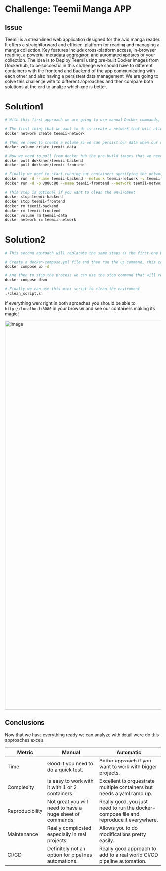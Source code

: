 # Challenge: Teemii Manga APP

## Issue
Teemii is a streamlined web application designed for the avid manga reader. It offers a straightforward and efficient platform for reading and managing a manga collection. 
Key features include cross-platform access, in-browser reading, a powerful metadata aggregator, and automated updates of your collection.
The idea is to Deploy Teemii using pre-built Docker images from Dockerhub, to be succesful in this challenge we should have to different containers with the frontend and backend of the app communicating with each other and also having a persistent data management.
We are going to solve this challenge with to different approaches and then compare both solutions at the end to analize which one is better. 


# Solution1

```bash
# With this first approach we are going to use manual Docker commands, lets do it step by step

# The first thing that we want to do is create a network that will allow our containers to communicate with each other
docker network create teemii-network

# Then we need to create a volume so we can persist our data when our containers get removed.
docker volume create teemii-data

# Now we need to pull from docker hub the pre-build images that we need to start running our project
docker pull dokkaner/teemii-backend
docker pull dokkaner/teemii-frontend

# Finally we need to start running our containers specifying the network and volume that we just created, also we need to expose ports for the frontend so it can communicate with our local browsers
docker run -d --name teemii-backend --network teemii-network -v teemii-data:/data dokkaner/teemii-backend
docker run -d -p 8080:80 --name teemii-frontend --network teemii-network -e VITE_APP_TITLE=Teemii -e VITE_APP_PORT=80 dokkaner/teemii-frontend

# This step is optional if you want to clean the enviroment
docker stop teemii-backend
docker stop teemii-frontend
docker rm teemii-backend
docker rm teemii-frontend
docker volume rm teemii-data
docker network rm teemii-network
```

# Solution2

```bash
# This second approach will replacate the same steps as the first one but we are going to use docker compose to automate every step and be ready to go with a single command!

# Create a docker-compose.yml file and then run the up command, this command wil automatically create our containers, volumes and networks
docker compose up -d

# And then to stop the process we can use the stop command that will remove everything but the volume, which makes sense right?
docker compose down

# Finally we can use this mini script to clean the enviroment
./clean_script.sh
```

If everything went right in both aproaches you should be able to `http://localhost:8080` in your browser and see our containers making its magic!

<img width="2535" height="1257" alt="image" src="https://github.com/user-attachments/assets/e42277e8-1540-467a-bf3d-b95d8590a37b" />


## Conclusions

Now that we have everything ready we can analyze with detail were do this approaches excels.

| Metric | Manual | Automatic |
---------|--------|------------
| Time | Good if you need to do a quick test. | Better approach if you want to work with bigger projects. |
| Complexity | Is easy to work with it with 1 or 2 containers. | Excellent to orquestrate multiple containers but needs a yaml ramp up. |
| Reproducibility | Not great you will need to have a huge sheet of commands. | Really good, you just need to run the docker-compose file and reproduce it everywhere. |
|Maintenance| Really complicated especially in real projects. | Allows you to do modifications pretty easily.|
| CI/CD | Definitely not an option for pipelines automations. | Really good approach to add to a real world CI/CD pipeline automation. |
